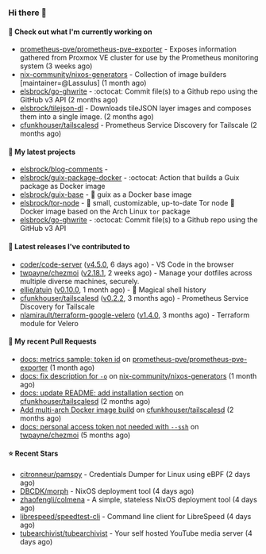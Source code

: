 ### Hi there 👋

#### 👷 Check out what I'm currently working on

- [prometheus-pve/prometheus-pve-exporter](https://github.com/prometheus-pve/prometheus-pve-exporter) - Exposes information gathered from Proxmox VE cluster for use by the Prometheus monitoring system (3 weeks ago)
- [nix-community/nixos-generators](https://github.com/nix-community/nixos-generators) - Collection of image builders [maintainer=@Lassulus] (1 month ago)
- [elsbrock/go-ghwrite](https://github.com/elsbrock/go-ghwrite) - :octocat: Commit file(s) to a Github repo using the GitHub v3 API (2 months ago)
- [elsbrock/tilejson-dl](https://github.com/elsbrock/tilejson-dl) - Downloads tileJSON layer images and composes them into a single image. (2 months ago)
- [cfunkhouser/tailscalesd](https://github.com/cfunkhouser/tailscalesd) - Prometheus Service Discovery for Tailscale (2 months ago)

#### 🌱 My latest projects

- [elsbrock/blog-comments](https://github.com/elsbrock/blog-comments) - 
- [elsbrock/guix-package-docker](https://github.com/elsbrock/guix-package-docker) - :octocat: Action that builds a Guix package as Docker image
- [elsbrock/guix-base](https://github.com/elsbrock/guix-base) - :whale: guix as a Docker base image
- [elsbrock/tor-node](https://github.com/elsbrock/tor-node) - :rocket: small, customizable, up-to-date Tor node :whale: Docker image based on the Arch Linux `tor` package
- [elsbrock/go-ghwrite](https://github.com/elsbrock/go-ghwrite) - :octocat: Commit file(s) to a Github repo using the GitHub v3 API

#### 🔭 Latest releases I've contributed to

- [coder/code-server](https://github.com/coder/code-server) ([v4.5.0](https://github.com/coder/code-server/releases/tag/v4.5.0), 6 days ago) - VS Code in the browser
- [twpayne/chezmoi](https://github.com/twpayne/chezmoi) ([v2.18.1](https://github.com/twpayne/chezmoi/releases/tag/v2.18.1), 2 weeks ago) - Manage your dotfiles across multiple diverse machines, securely.
- [ellie/atuin](https://github.com/ellie/atuin) ([v0.10.0](https://github.com/ellie/atuin/releases/tag/v0.10.0), 1 month ago) - 🐢 Magical shell history
- [cfunkhouser/tailscalesd](https://github.com/cfunkhouser/tailscalesd) ([v0.2.2](https://github.com/cfunkhouser/tailscalesd/releases/tag/v0.2.2), 3 months ago) - Prometheus Service Discovery for Tailscale
- [nlamirault/terraform-google-velero](https://github.com/nlamirault/terraform-google-velero) ([v1.4.0](https://github.com/nlamirault/terraform-google-velero/releases/tag/v1.4.0), 3 months ago) - Terraform module for Velero

#### 🔨 My recent Pull Requests

- [docs: metrics sample; token id](https://github.com/prometheus-pve/prometheus-pve-exporter/pull/114) on [prometheus-pve/prometheus-pve-exporter](https://github.com/prometheus-pve/prometheus-pve-exporter) (1 month ago)
- [docs: fix description for `-o`](https://github.com/nix-community/nixos-generators/pull/154) on [nix-community/nixos-generators](https://github.com/nix-community/nixos-generators) (1 month ago)
- [docs: update README: add installation section](https://github.com/cfunkhouser/tailscalesd/pull/9) on [cfunkhouser/tailscalesd](https://github.com/cfunkhouser/tailscalesd) (2 months ago)
- [Add multi-arch Docker image build](https://github.com/cfunkhouser/tailscalesd/pull/8) on [cfunkhouser/tailscalesd](https://github.com/cfunkhouser/tailscalesd) (2 months ago)
- [docs: personal access token not needed with `--ssh`](https://github.com/twpayne/chezmoi/pull/1818) on [twpayne/chezmoi](https://github.com/twpayne/chezmoi) (5 months ago)

#### ⭐ Recent Stars

- [citronneur/pamspy](https://github.com/citronneur/pamspy) - Credentials Dumper for Linux using eBPF (2 days ago)
- [DBCDK/morph](https://github.com/DBCDK/morph) - NixOS deployment tool (4 days ago)
- [zhaofengli/colmena](https://github.com/zhaofengli/colmena) - A simple, stateless NixOS deployment tool (4 days ago)
- [librespeed/speedtest-cli](https://github.com/librespeed/speedtest-cli) - Command line client for LibreSpeed (4 days ago)
- [tubearchivist/tubearchivist](https://github.com/tubearchivist/tubearchivist) - Your self hosted YouTube media server (4 days ago)
